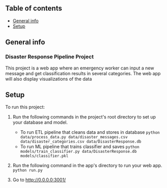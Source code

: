 ## Table of contents
* [General info](#general-info)
* [Setup](#setup)

## General info
### Disaster Response Pipeline Project
This project is a web app where an emergency worker can input a new message and get classification results in several categories. The web app will also display visualizations of the data
	
## Setup
To run this project:
1. Run the following commands in the project's root directory to set up your database and model.

    - To run ETL pipeline that cleans data and stores in database
        `python data/process_data.py data/disaster_messages.csv data/disaster_categories.csv data/DisasterResponse.db`
    - To run ML pipeline that trains classifier and saves
        `python models/train_classifier.py data/DisasterResponse.db models/classifier.pkl`

2. Run the following command in the app's directory to run your web app.
    `python run.py`

3. Go to http://0.0.0.0:3001/

